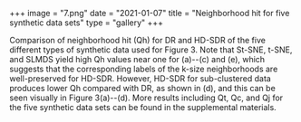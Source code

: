 +++
image = "7.png"
date = "2021-01-07"
title = "Neighborhood hit for five synthetic data sets"
type = "gallery"
+++

Comparison of neighborhood hit (Qh) for DR and HD-SDR of the five different types of synthetic data used for Figure 3. Note that St-SNE, t-SNE, and SLMDS yield high Qh values near one for (a)--(c) and (e), which suggests that the corresponding labels of the k-size neighborhoods are well-preserved for HD-SDR. However, HD-SDR for sub-clustered data produces lower Qh compared with DR, as shown in (d), and this can be seen visually in Figure 3(a)--(d). More results including Qt, Qc, and Qj for the five synthetic data sets can be found in the supplemental materials.